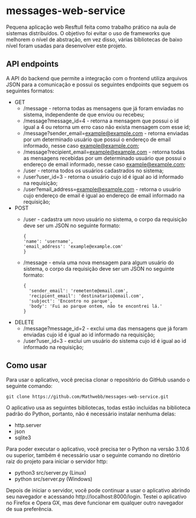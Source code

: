 # messages-web-service
Pequena aplicação web Resftull feita como trabalho prático na aula de sistemas distribuídos. O objetivo foi evitar o uso de frameworks que melhorem o nível de abstração, em vez disso, várias bibliotecas de baixo nível foram usadas para desenvolver este projeto.

## API endpoints
A API do backend que permite a integração com o frontend utiliza arquivos JSON para a comunicação e possui os seguintes endpoints que seguem os seguintes formatos:
- GET
  - /message - retorna todas as mensagens que já foram enviadas no sistema, independente de que enviou ou recebeu;
  - /message?message_id=4 - retorna a mensagem que possui o id igual a 4 ou retorna um erro caso não exista mensagem com esse id;
  - /message?sender_email=example@example.com - retorna enviadas por um determinado usuário que possui o endereço de email informado, nesse caso example@example.com;
  - /message?recipient_email=example@example.com - retorna todas as mensagens recebidas por um determinado usuário que possui o endereço de email informado, nesse caso example@example.com;
  - /user - retorna todos os usuários cadastrados no sistema;
  - /user?user_id=3 - retorna o usuário cujo id é igual ao id informado na requisição;
  - /user?email_address=example@example.com - retorna o usuário cujo endereço de email é igual ao endereço de email informado na requisição;
- POST
  - /user - cadastra um novo usuário no sistema, o corpo da requisição deve ser um JSON no seguinte formato:
 
        {
        'name': 'username',
        'email_address': 'example@example.com'
        }
  - /message - envia uma nova mensagem para algum usuário do sistema, o corpo da requisição deve ser um JSON no seguinte formato:

        {
          'sender_email': 'remetente@email.com',
          'recipient_email': 'destinatario@email.com',
          'subject': 'Encontro no parque',
          'body': 'Fui ao parque ontem, não te encontrei lá.'
        }
- DELETE
  - /message?message_id=2 - exclui uma das mensagens que já foram enviadas cujo id é igual ao id informado na requisição;
  - /user?user_id=3 - exclui um usuário do sistema cujo id é igual ao id informado na requisição;

## Como usar
Para usar o aplicativo, você precisa clonar o repositório do GitHub usando o seguinte comando:
```
git clone https://github.com/Mathwebb/messages-web-service.git
```

O aplicativo usa as seguintes bibliotecas, todas estão incluídas na biblioteca padrão do Python, portanto, não é necessário instalar nenhuma delas:
- http.server
- json
- sqlite3

Para poder executar o aplicativo, você precisa ter o Python na versão 3.10.6 ou superior, também é necessário usar o seguinte comando no diretório raiz do projeto para iniciar o servidor http:
- python3 src/server.py (Linux)
- python src/server.py (Windows)

Depois de iniciar o servidor, você pode continuar a usar o aplicativo abrindo seu navegador e acessando http://localhost:8000/login. Testei o aplicativo no Firefox e Opera GX, mas deve funcionar em qualquer outro navegador de sua preferência.
